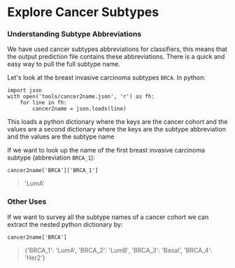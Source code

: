 # Explore Cancer Subtypes
### Understanding Subtype Abbreviations
We have used cancer subtypes abbreviations for classifiers, this means that the output prediction file contains these abbreviations. There is a quick and easy way to pull the full subtype name.

Let's look at the breast invasive carcinoma subtypes `BRCA`. In python:
```
import json
with open('tools/cancer2name.json', 'r') as fh:
    for line in fh:
        cancer2name = json.loads(line)
```

This loads a python dictionary where the keys are the cancer cohort and the values are a second dictionary where the keys are the subtype abbreviation and the values are the subtype name

If we want to look up the name of the first breast invasive carcinoma subtype (abbreviation `BRCA_1`):
```
cancer2name['BRCA']['BRCA_1']
```
> 'LumA'

### Other Uses
If we want to survey all the subtype names of a cancer cohort we can extract the nested python dictionary by:
```
cancer2name['BRCA']
```
> {'BRCA_1': 'LumA', 'BRCA_2': 'LumB', 'BRCA_3': 'Basal', 'BRCA_4': 'Her2'}
